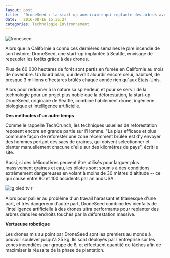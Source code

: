 ```yaml
---
layout: post
title:  "DroneSeed : la start-up américaine qui replante des arbres avec des drones"
date:   2016-08-16 15:36:27
categories: Technologie Environnement
---
```

![froneseed](https://pic.clubic.com/v1/images/1692674/raw)

Alors que la Californie a connu ces dernières semaines le pire incendie de son histoire, DroneSeed, une start-up implantée à Seattle, envisage de repeupler les forêts grâce à des drones.

Plus de 60 000 hectares de forêt sont partis en fumée en Californie au mois de novembre. Un lourd bilan, qui devrait alourdir encore celui, habituel, de presque 3 millions d'hectares brûlés chaque année rien qu'aux États-Unis.

Alors pour redonner à la nature sa splendeur, et pour se servir de la technologie pour un projet plus noble que la déforestation, la start-up DroneSeed, originaire de Seattle, combine habilement drone, ingénierie biologique et intelligence artificielle.

**Des méthodes d'un autre temps**

Comme le rappelle TechCrunch, les techniques usuelles de reforestation reposent encore en grande partie sur l'Homme. "La plus efficace et plus commune façon de reforester une zone récemment brûlée est d'y envoyer des hommes portant des sacs de graines, qui doivent sélectionner et planter manuellement chacune d'elle sur des kilomètres de pays", écrit le site.

Aussi, si des hélicoptères peuvent être utilisés pour larguer plus massivement graines et eau, les pilotes sont soumis à des conditions extrêmement dangereuses en volant à moins de 30 mètres d'altitude -- ce qui cause entre 80 et 100 accidents par an aux USA.

![lg oled tv r](https://pic.clubic.com/v1/images/1692676/raw)

Alors pour pallier au problème d'un travail harassant et titanesque d'une part, et très dangereux d'autre part, DroneSeed combine les bienfaits de l'intelligence artificielle à des drones ultra performants pour replanter des arbres dans les endroits touchés par la déforestation massive.

**Vertueuse robotique**

Les drones mis au point par DroneSeed sont les premiers au monde à pouvoir soulever jusqu'à 25 kg. Ils sont déployés par l'entreprise sur les zones incendiées par groupe de 6, et effectuent quantité de tâches afin de maximiser la réussite de la phase de plantation.

